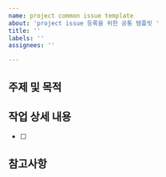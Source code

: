 ```yaml
---
name: project common issue template
about: 'project issue 등록을 위한 공통 템플릿 '
title: ''
labels: ''
assignees: ''

---
```


## 주제 및 목적
>
## 작업 상세 내용
- [ ] 
## 참고사항
